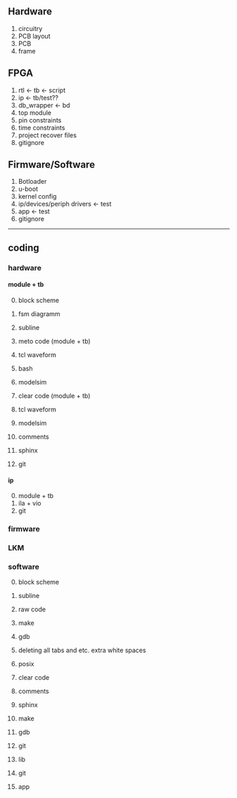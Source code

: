## Hardware
1. circuitry
2. PCB layout
3. PCB
4. frame

## FPGA
1. rtl <- tb <- script
2. ip <- tb/test??
3. db_wrapper <- bd
4. top module
5. pin constraints
6. time constraints
7. project recover files
8. gitignore

## Firmware/Software
1. Botloader
2. u-boot
3. kernel config
4. ip/devices/periph drivers <- test
5. app <- test
6. gitignore

--------------------------------------------------

## coding

### hardware
#### module + tb
0.  block scheme
1.  fsm diagramm

0.  subline
1.  meto code (module + tb)
2.  tcl waveform
3.  bash
4.  modelsim
5.  clear code (module + tb)
6.  tcl waveform
7.  modelsim
8.  comments
9.  sphinx
10. git

#### ip
0. module + tb
1. ila + vio
2. git


### firmware
### LKM

### software
0.  block scheme

0.  subline
1.  raw code
2.  make
3.  gdb
4.  deleting all tabs and etc. extra white spaces
5.  posix
6.  clear code
7.  comments
8.  sphinx
9.  make
10. gdb
11. git

0. lib
1. git

0. app

